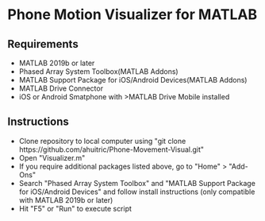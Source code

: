 # Phone Motion Visualizer for MATLAB

## Requirements
<ul>
<li> MATLAB 2019b or later</li>
<li> Phased Array System Toolbox(MATLAB Addons)</li>
<li> MATLAB Support Package for iOS/Android Devices(MATLAB Addons)</li>
<li> MATLAB Drive Connector</li>
<li> iOS or Android Smatphone with >MATLAB Drive Mobile installed</li>
  </ul>
  
## Instructions
<ul>
  <li>Clone repository to local computer using "git clone https://github.com/ahuitric/Phone-Movement-Visual.git"</li>
  <li>Open "Visualizer.m"</li>
  <li>If you require additional packages listed above, go to "Home" > "Add-Ons" 
  <li> Search "Phased Array System Toolbox" and "MATLAB Support Package for iOS/Android Devices" and follow install instructions 
    (only compatible with MATLAB 2019b or later)</li>
  <li> Hit "F5" or "Run" to execute script</li>
  </ul>
  
